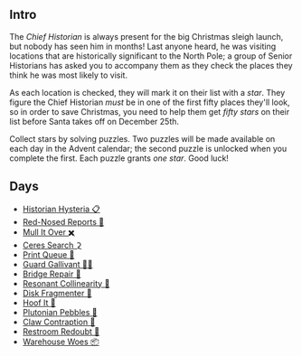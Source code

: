 ## Intro

The _Chief Historian_ is always present for the big Christmas sleigh launch, but nobody has seen him in months! Last anyone heard, he was visiting locations that are historically significant to the North Pole; a group of Senior Historians has asked you to accompany them as they check the places they think he was most likely to visit.

As each location is checked, they will mark it on their list with a _star_. They figure the Chief Historian _must_ be in one of the first fifty places they'll look, so in order to save Christmas, you need to help them get _fifty stars_ on their list before Santa takes off on December 25th.

Collect stars by solving puzzles. Two puzzles will be made available on each day in the Advent calendar; the second puzzle is unlocked when you complete the first. Each puzzle grants _one star_. Good luck!

## Days

- [Historian Hysteria 📋](https://github.com/Ian-Cross/Advent-of-Code/blob/master/2024/day01/README.md)
- [Red-Nosed Reports 🔴](https://github.com/Ian-Cross/Advent-of-Code/blob/master/2024/day02/README.md)
- [Mull It Over ✖️](https://github.com/Ian-Cross/Advent-of-Code/blob/master/2024/day03/README.md)
- [Ceres Search ⚳](https://github.com/Ian-Cross/Advent-of-Code/blob/master/2024/day04/README.md)
- [Print Queue 📰](https://github.com/Ian-Cross/Advent-of-Code/blob/master/2024/day05/README.md)
- [Guard Gallivant 💂‍♂️](https://github.com/Ian-Cross/Advent-of-Code/blob/master/2024/day06/README.md)
- [Bridge Repair 🧮](https://github.com/Ian-Cross/Advent-of-Code/blob/master/2024/day07/README.md)
- [Resonant Collinearity 📡](https://github.com/Ian-Cross/Advent-of-Code/blob/master/2024/day08/README.md)
- [Disk Fragmenter 💾](https://github.com/Ian-Cross/Advent-of-Code/blob/master/2024/day09/README.md)
- [Hoof It 🌋](https://github.com/Ian-Cross/Advent-of-Code/blob/master/2024/day10/README.md)
- [Plutonian Pebbles 🗿](https://github.com/Ian-Cross/Advent-of-Code/blob/master/2024/day11/README.md)
- [Claw Contraption 🎰](https://github.com/Ian-Cross/Advent-of-Code/blob/master/2024/day13/README.md)
- [Restroom Redoubt 🚽](https://github.com/Ian-Cross/Advent-of-Code/blob/master/2024/day14/README.md)
- [Warehouse Woes 📦](https://github.com/Ian-Cross/Advent-of-Code/blob/master/2024/day15/README.md)
